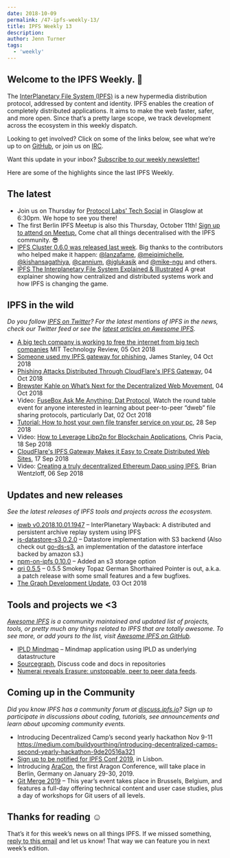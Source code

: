 ```yaml
---
date: 2018-10-09
permalink: /47-ipfs-weekly-13/
title: IPFS Weekly 13
description:
author: Jenn Turner
tags:
  - 'weekly'
---
```


## Welcome to the IPFS Weekly. 👋

The [InterPlanetary File System (IPFS)](https://ipfs.io/) is a new hypermedia distribution protocol, addressed by content and identity. IPFS enables the creation of completely distributed applications. It aims to make the web faster, safer, and more open. Since that’s a pretty large scope, we track development across the ecosystem in this weekly dispatch.

Looking to get involved? Click on some of the links below, see what we’re up to on [GitHub](https://github.com/ipfs), or join us on [IRC](https://riot.im/app/#/room/#ipfs:matrix.org).

Want this update in your inbox? [Subscribe to our weekly newsletter!](http://eepurl.com/gL2Pi5)

Here are some of the highlights since the last IPFS Weekly.

## The latest

- Join us on Thursday for [Protocol Labs’ Tech Social](https://www.eventbrite.com/e/protocol-labs-tech-social-tickets-50860367729) in Glasglow at 6:30pm. We hope to see you there!
- The first Berlin IPFS Meetup is also this Thursday, October 11th! [Sign up to attend on Meetup.](https://www.meetup.com/IPFS-Berlin/events/254816369/) Come chat all things decentralised with the IPFS community. 😎
- [IPFS Cluster 0.6.0 was released last week](https://cluster.ipfs.io/news/20181003_0.6.0_release/). Big thanks to the contributors who helped make it happen: [@lanzafame](https://github.com/lanzafame), [@meiqimichelle](https://github.com/meiqimichelle), [@kishansagathiya](https://github.com/kishansagathiya), [@cannium](https://github.com/cannium), [@jglukasik](https://github.com/jglukasik) and [@mike-ngu](https://github.com/mike-ngu) and others.
- [IPFS The Interplanetary File System Explained & Illustrated](https://achainofblocks.com/2018/10/05/ipfs-interplanetary-file-system-simply-explained/) A great explainer showing how centralized and distributed systems work and how IPFS is changing the game.

## IPFS in the wild

_Do you follow [IPFS on Twitter](https://twitter.com/IPFSbot)? For the latest mentions of IPFS in the news, check our Twitter feed or see the [latest articles on Awesome IPFS](https://awesome.ipfs.io/categories/articles/)._

- [A big tech company is working to free the internet from big tech companies](https://www.technologyreview.com/s/612240/a-big-tech-company-is-working-to-free-the-internet-from-big-tech-companies/) MIT Technology Review, 05 Oct 2018
- [Someone used my IPFS gateway for phishing](https://incoherency.co.uk/blog/stories/hardbin-phishing.html), James Stanley, 04 Oct 2018
- [Phishing Attacks Distributed Through CloudFlare's IPFS Gateway](https://www.bleepingcomputer.com/news/security/phishing-attacks-distributed-through-cloudflares-ipfs-gateway/), 04 Oct 2018
- [Brewster Kahle on What’s Next for the Decentralized Web Movement](https://spectrum.ieee.org/view-from-the-valley/telecom/internet/brewster-kahle-on-whats-next-for-the-decentralized-web-movement), 04 Oct 2018
- Video: [FuseBox Ask Me Anything: Dat Protocol](https://www.youtube.com/watch?v=EwZ-CcxaG6s), Watch the round table event for anyone interested in learning about peer-to-peer “dweb” file sharing protocols, particularly Dat, 02 Oct 2018
- [Tutorial: How to host your own file transfer service on your pc](https://blog.florence.chat/tutorial-how-to-host-your-own-file-transfer-service-on-your-pc-22698c9d6362), 28 Sep 2018
- Video: [How to Leverage Libp2p for Blockchain Applications](https://www.infoq.com/presentations/blockchain-libp2p), Chris Pacia, 18 Sep 2018
- [CloudFlare's IPFS Gateway Makes it Easy to Create Distributed Web Sites](https://www.bleepingcomputer.com/news/technology/cloudflares-ipfs-gateway-makes-it-easy-to-create-distributed-web-sites/), 17 Sep 2018
- Video: [Creating a truly decentralized Ethereum Dapp using IPFS](https://www.recallact.com/presentation/creating-truly-decentralized-ethereum-dapp-using-ipfs), Brian Wentzloff, 06 Sep 2018

## Updates and new releases

_See the latest releases of IPFS tools and projects across the ecosystem._

- [ipwb v0.2018.10.01.1947](https://github.com/oduwsdl/ipwb/releases/tag/v0.2018.10.01.1947) – InterPlanetary Wayback: A distributed and persistent archive replay system using IPFS
- [js-datastore-s3 0.2.0](https://github.com/ipfs/js-datastore-s3/releases/tag/v0.2.0) – Datastore implementation with S3 backend (Also check out [go-ds-s3](https://github.com/ipfs/go-ds-s3), an implementation of the datastore interface backed by amazon s3.)
- [npm-on-ipfs 0.10.0](https://github.com/ipfs-shipyard/npm-on-ipfs/releases/tag/v0.10.0) – Added an s3 storage option
- [qri 0.5.5](https://github.com/qri-io/qri/releases/tag/v0.5.5) – 0.5.5 Smokey Topaz German Shorthaired Pointer is out, a.k.a. a patch release with some small features and a few bugfixes.
- [The Graph Development Update](https://medium.com/graphprotocol/the-graph-development-update-dbede6136dab), 03 Oct 2018

## Tools and projects we <3

_[Awesome IPFS](https://awesome.ipfs.io/) is a community maintained and updated list of projects, tools, or pretty much any things related to IPFS that are totally awesome. To see more, or add yours to the list, visit [Awesome IPFS on GitHub](https://github.com/ipfs/awesome-ipfs)._

- [IPLD Mindmap](https://github.com/arxiu/ipld-mindmap) – Mindmap application using IPLD as underlying datastructure
- [Sourcegraph](https://about.sourcegraph.com/blog/discuss-code-and-docs-in-repositories/), Discuss code and docs in repositories
- [Numerai reveals Erasure: unstoppable, peer to peer data feeds](https://medium.com/numerai/numerai-reveals-erasure-unstoppable-peer-to-peer-data-feeds-4fbb8d92820a).

## Coming up in the Community

_Did you know IPFS has a community forum at [discuss.ipfs.io](https://discuss.ipfs.io/)? Sign up to participate in discussions about coding, tutorials, see announcements and learn about upcoming community events._

- Introducing Decentralized Camp’s second yearly hackathon Nov 9-11 https://medium.com/buildyourthing/introducing-decentralized-camps-second-yearly-hackathon-9de20516a321
- [Sign up to be notified for IPFS Conf 2019](https://docs.google.com/forms/d/e/1FAIpQLSfJVVPwvp6RY3MUg1zAVl1g_5y2nGb7WJIMI1Hs6glzm7FLHQ/viewform), in Lisbon.
- Introducing [AraCon](https://blog.aragon.org/announcing-aracon-the-aragon-conference/), the first Aragon Conference, will take place in Berlin, Germany on January 29-30, 2019.
- [Git Merge 2019](https://git-merge.com/) – This year’s event takes place in Brussels, Belgium, and features a full-day offering technical content and user case studies, plus a day of workshops for Git users of all levels.

## Thanks for reading ☺️

That’s it for this week’s news on all things IPFS. If we missed something, [reply to this email](mailto:newsletter@ipfs.io) and let us know! That way we can feature you in next week’s edition.
